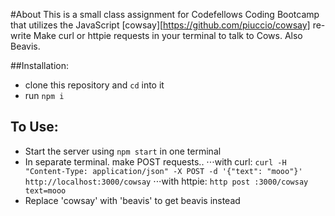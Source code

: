 #About
This is a small class assignment for Codefellows Coding Bootcamp that utilizes the JavaScript [cowsay][https://github.com/piuccio/cowsay] re-write
Make curl or httpie requests in your terminal to talk to Cows. Also Beavis.

##Installation:

* clone this repository and ``cd`` into it
* run ``npm i``


## To Use:

* Start the server using ``npm start`` in one terminal
* In separate terminal. make POST requests..
  ⋅⋅⋅with curl: ``curl -H "Content-Type: application/json" -X POST -d '{"text": "mooo"}' http://localhost:3000/cowsay``
  ⋅⋅⋅with httpie: ``http post :3000/cowsay text=mooo``
* Replace 'cowsay' with 'beavis' to get beavis instead
